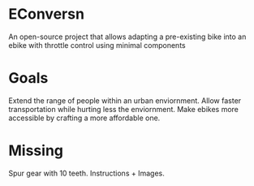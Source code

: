 # EConversn
An open-source project that allows adapting a pre-existing bike into an ebike with throttle control using minimal components

# Goals 
Extend the range of people within an urban enviornment.
Allow faster transportation while hurting less the enviornment.
Make ebikes more accessible by crafting a more affordable one.

# Missing
Spur gear with 10 teeth.
Instructions + Images.

